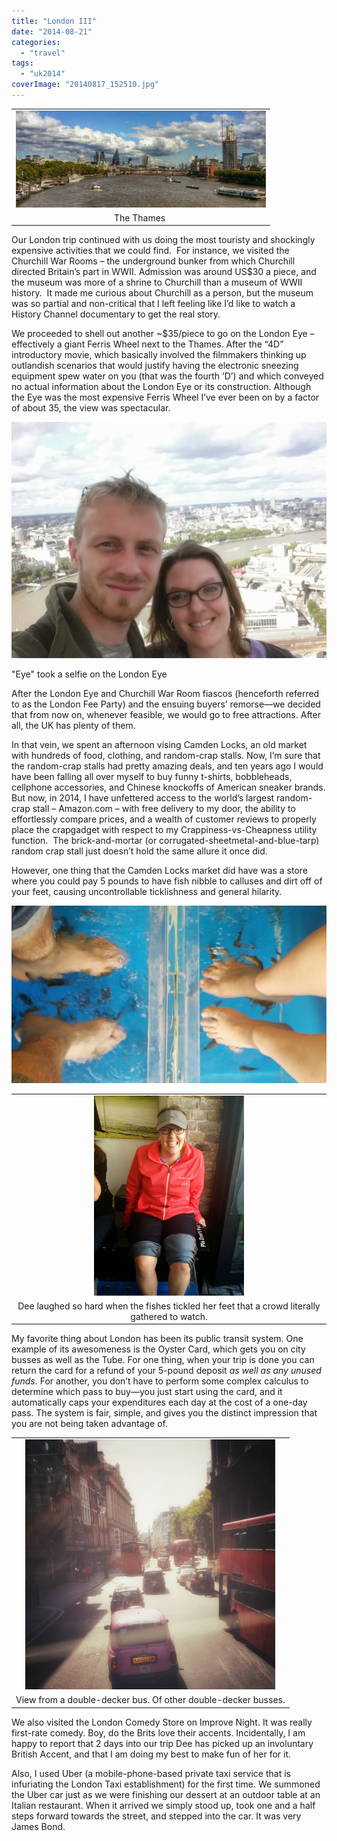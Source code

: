 ```yaml
---
title: "London III"
date: "2014-08-21"
categories:
  - "travel"
tags:
  - "uk2014"
coverImage: "20140817_152510.jpg"
---
```


<table align="center" cellpadding="0" cellspacing="0" style="margin-left: auto; margin-right: auto; text-align: center;"><tbody><tr><td style="text-align: center;"><a href="/wp-content/uploads/2014/08/20140817_152510.jpg" style="margin-left: auto; margin-right: auto;"><img border="0" src="images/20140817_152510.jpg" height="155" width="400"></a></td></tr><tr><td style="text-align: center;">The Thames<span style="text-align: left;">&nbsp;</span></td></tr></tbody></table>

Our London trip continued with us doing the most touristy and shockingly expensive activities that we could find.  For instance, we visited the Churchill War Rooms – the underground bunker from which Churchill directed Britain’s part in WWII. Admission was around US$30 a piece, and the museum was more of a shrine to Churchill than a museum of WWII history.  It made me curious about Churchill as a person, but the museum was so partial and non-critical that I left feeling like I’d like to watch a History Channel documentary to get the real story.

We proceeded to shell out another ~$35/piece to go on the London Eye – effectively a giant Ferris Wheel next to the Thames. After the “4D” introductory movie, which basically involved the filmmakers thinking up outlandish scenarios that would justify having the electronic sneezing equipment spew water on you (that was the fourth ‘D’) and which conveyed no actual information about the London Eye or its construction. Although the Eye was the most expensive Ferris Wheel I’ve ever been on by a factor of about 35, the view was spectacular.

[![](images/20140817_163806.jpg)](/wp-content/uploads/2014/08/20140817_163806.jpg)

"Eye" took a selfie on the London Eye

After the London Eye and Churchill War Room fiascos (henceforth referred to as the London Fee Party) and the ensuing buyers’ remorse—we decided that from now on, whenever feasible, we would go to free attractions. After all, the UK has plenty of them.

In that vein, we spent an afternoon vising Camden Locks, an old market with hundreds of food, clothing, and random-crap stalls. Now, I’m sure that the random-crap stalls had pretty amazing deals, and ten years ago I would have been falling all over myself to buy funny t-shirts, bobbleheads, cellphone accessories, and Chinese knockoffs of American sneaker brands. But now, in 2014, I have unfettered access to the world’s largest random-crap stall – Amazon.com – with free delivery to my door, the ability to effortlessly compare prices, and a wealth of customer reviews to properly place the crapgadget with respect to my Crappiness-vs-Cheapness utility function.  The brick-and-mortar (or corrugated-sheetmetal-and-blue-tarp) random crap stall just doesn’t hold the same allure it once did.

However, one thing that the Camden Locks market did have was a store where you could pay 5 pounds to have fish nibble to calluses and dirt off of your feet, causing uncontrollable ticklishness and general hilarity.

[![](images/20140817_142319.jpg)](/wp-content/uploads/2014/08/20140817_142319.jpg)

<table align="center" cellpadding="0" cellspacing="0" style="margin-left: auto; margin-right: auto; text-align: center;"><tbody><tr><td style="text-align: center;"><a href="/wp-content/uploads/2014/08/20140817_142315.jpg" style="margin-left: auto; margin-right: auto;"><img border="0" src="images/20140817_142315.jpg" height="320" width="240"></a></td></tr><tr><td style="text-align: center;">Dee laughed so hard when the fishes tickled her feet that a crowd literally gathered to watch.</td></tr></tbody></table>

My favorite thing about London has been its public transit system. One example of its awesomeness is the Oyster Card, which gets you on city busses as well as the Tube. For one thing, when your trip is done you can return the card for a refund of your 5-pound deposit _as well as any unused funds_. For another, you don’t have to perform some complex calculus to determine which pass to buy—you just start using the card, and it automatically caps your expenditures each day at the cost of a one-day pass. The system is fair, simple, and gives you the distinct impression that you are not being taken advantage of.

<table align="center" cellpadding="0" cellspacing="0" style="margin-left: auto; margin-right: auto; text-align: center;"><tbody><tr><td style="text-align: center;"><a href="/wp-content/uploads/2014/08/20140817_152324.jpg" style="margin-left: auto; margin-right: auto;"><img border="0" src="images/20140817_152324.jpg" height="400" width="400"></a></td></tr><tr><td style="text-align: center;">View from a double-decker bus. Of other double-decker busses.</td></tr></tbody></table>

We also visited the London Comedy Store on Improve Night. It was really first-rate comedy. Boy, do the Brits love their accents. Incidentally, I am happy to report that 2 days into our trip Dee has picked up an involuntary British Accent, and that I am doing my best to make fun of her for it.

Also, I used Uber (a mobile-phone-based private taxi service that is infuriating the London Taxi establishment) for the first time. We summoned the Uber car just as we were finishing our dessert at an outdoor table at an Italian restaurant. When it arrived we simply stood up, took one and a half steps forward towards the street, and stepped into the car. It was very James Bond.
